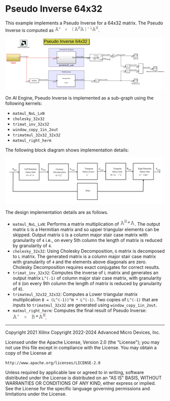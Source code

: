 # Pseudo Inverse 64x32

This example implements a Pseudo Inverse for a 64x32 matrix. The Pseudo Inverse is computed as <img src="Images/eq1.png" height=20>.

![](Images/pinv_64x32.PNG)

On AI Engine, Pseudo Inverse is implemented as a sub-graph using the following kernels:

* `matmul_NxL_LxN`
* `cholesky_32x32`
* `trimat_inv_32x32`
* `window_copy_1in_2out`
* `trimatmul_32x32_32x32`
* `matmul_right_herm`

The following block diagram shows implementation details:

![](Images/block_diagram.png)

The design implementation details are as follows.

* `matmul_NxL_LxN`: Performs a matrix multiplication of <img src="Images/eq2.png" height=20>. The output matrix `G` is a Hermitian matrix and so upper triangular elements can be skipped. Output matrix `G` is a column major stair case matrix with granularity of `4` i.e., on every 5th column the length of matrix is reduced by granularity of `4`.
* `cholesky_32x32`: Using Cholesky Decomposition, `G` matrix is decomposed to `L` matrix. The generated matrix is a column major stair case matrix with granularity of `4` and the elements above diagonals are zero. Cholesky Decomposition requires exact conjugates for correct results.
* `trimat_inv_32x32`: Computes the inverse of `L` matrix and generates an output matrix `L^(-1)` of column major stair case matrix, with granularity of `8` (on every 9th column the length of matrix is reduced by granularity of `8`).
* `trimatmul_32x32_32x32`: Computes a Lower triangular matrix multiplication `B = (L^(-1))^H * L^(-1)`. Two copies of `L^(-1)` that are inputs to `trimatmul_32x32` are generated using `window_copy_1in_2out`.
* `matmul_right_herm`: Computes the final result of Pseudo Inverse: <img src="Images/eq3.png" height=20>.

------------
Copyright 2021 Xilinx
Copyright 2022-2024 Advanced Micro Devices, Inc.

Licensed under the Apache License, Version 2.0 (the "License");
you may not use this file except in compliance with the License.
You may obtain a copy of the License at

    http://www.apache.org/licenses/LICENSE-2.0

Unless required by applicable law or agreed to in writing, software
distributed under the License is distributed on an "AS IS" BASIS,
WITHOUT WARRANTIES OR CONDITIONS OF ANY KIND, either express or implied.
See the License for the specific language governing permissions and
limitations under the License.
